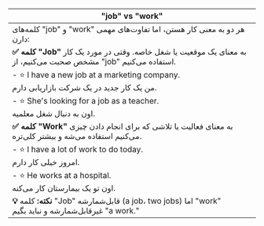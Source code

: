 



<br>


| "job" vs "work"                                                                 |
|------------------------------------------------------------------------------------------|
| کلمه‌های "job" و "work" هر دو به معنی کار هستن، اما تفاوت‌های مهمی دارن:                 |
| **✅ کلمه "Job"** به معنای یک موقعیت یا شغل خاصه. وقتی در مورد یک کار مشخص صحبت می‌کنیم، از "job" استفاده می‌کنیم. |
| - ⭐️ I have a new job at a marketing company. <br> من یک کار جدید در یک شرکت بازاریابی دارم. |
| - ⭐️ She's looking for a job as a teacher. <br> اون به دنبال شغل معلمیه.                |
| **✅ کلمه "Work"** به معنای فعالیت یا تلاشی که برای انجام دادن چیزی می‌کنیم استفاده می‌شه و بیشتر کلی‌تره. |
| - ⭐️ I have a lot of work to do today. <br> امروز خیلی کار دارم.                       |
| - ⭐️ He works at a hospital. <br> اون تو یک بیمارستان کار می‌کنه.                       |
| **💡 نکته:** کلمه "Job" قابل‌شمارشه (a job، two jobs) اما "work" غیرقابل‌شمارشه و نباید بگیم "a work." |
